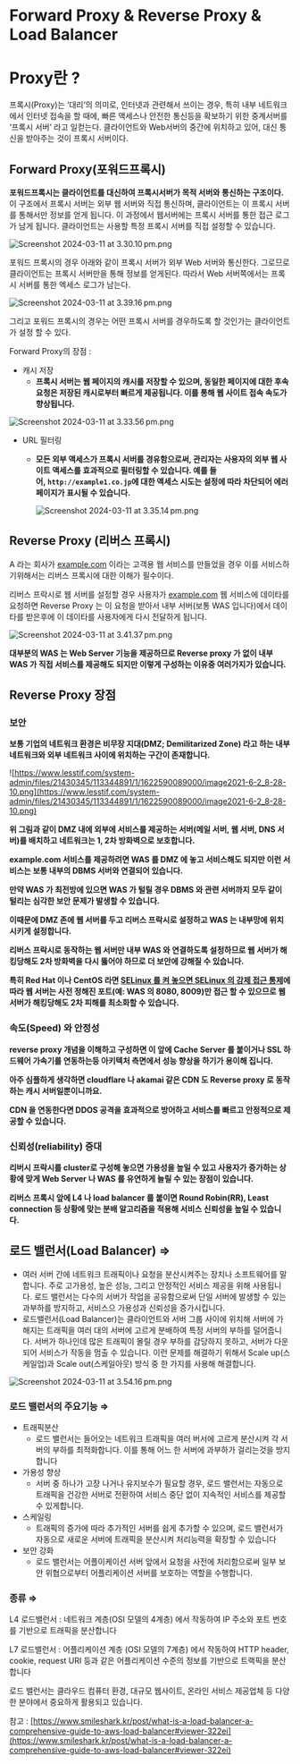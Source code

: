 # Forward Proxy & Reverse Proxy & Load Balancer

# Proxy란 ?

프록시(Proxy)는 ‘대리’의 의미로, 인터넷과 관련해서 쓰이는 경우, 특히 내부 네트워크에서 인터넷 접속을 할 때에, 빠른 액세스나 안전한 통신등을 확보하기 위한 중계서버를 ‘프록시 서버’ 라고 일컫는다. 클라이언트와 Web서버의 중간에 위치하고 있어, 대신 통신을 받아주는 것이 프록시 서버이다.

## Forward Proxy(포워드프록시)

**포워드프록시는 클라이언트를 대신하여 프록시서버가 목적 서버와 통신하는 구조이다.**  이 구조에서 프록시 서버는 외부 웹 서버와 직접 통신하며, 클라이언트는 이 프록시 서버를 통해서만 정보를 얻게 됩니다. 이 과정에서 웹서버에는 프록시 서버를 통한 접근 로그가 남게 됩니다. 클라이언트는 사용할 특정 프록시 서버를 직접 설정할 수 있습니다.

![Screenshot 2024-03-11 at 3.30.10 pm.png](Forward%20Proxy%20&%20Reverse%20Proxy%20&%20Load%20Balancer%205f9c65a5806749b4b0b91471096aa794/Screenshot_2024-03-11_at_3.30.10_pm.png)

포워드 프록시의 경우 아래와 같이 프록시 서버가 외부 Web 서버와 통신한다. 그로므로 클라이언트는 프록시 서버만을 통해 정보를 얻게된다. 따라서 Web 서버쪽에서는 프록시 서버를 통한 엑세스 로그가 남는다. 

![Screenshot 2024-03-11 at 3.39.16 pm.png](Forward%20Proxy%20&%20Reverse%20Proxy%20&%20Load%20Balancer%205f9c65a5806749b4b0b91471096aa794/Screenshot_2024-03-11_at_3.39.16_pm.png)

그리고 포워드 프록시의 경우는 어떤 프록시 서버를 경우하도록 할 것인가는 클라이언트가 설정 할 수 있다. 

Forward Proxy의 장점 :

- 캐시 저장
    - **프록시 서버는 웹 페이지의 캐시를 저장할 수 있으며, 동일한 페이지에 대한 후속 요청은 저장된 캐시로부터 빠르게 제공됩니다. 이를 통해 웹 사이트 접속 속도가 향상됩니다.**

![Screenshot 2024-03-11 at 3.33.56 pm.png](Forward%20Proxy%20&%20Reverse%20Proxy%20&%20Load%20Balancer%205f9c65a5806749b4b0b91471096aa794/Screenshot_2024-03-11_at_3.33.56_pm.png)

- URL 필터링
    - **모든 외부 액세스가 프록시 서버를 경유함으로써, 관리자는 사용자의 외부 웹 사이트 액세스를 효과적으로 필터링할 수 있습니다. 예를 들어, `http://example1.co.jp`에 대한 액세스 시도는 설정에 따라 차단되어 에러 페이지가 표시될 수 있습니다.**
        
        ![Screenshot 2024-03-11 at 3.35.14 pm.png](Forward%20Proxy%20&%20Reverse%20Proxy%20&%20Load%20Balancer%205f9c65a5806749b4b0b91471096aa794/Screenshot_2024-03-11_at_3.35.14_pm.png)
        
    

## Reverse Proxy (리버스 프록시)

A 라는 회사가 [example.com](http://example.com) 이라는 고객용 웹 서비스를 만들었을 경우 이를 서비스하기위해서는 리버스 프록시에 대한 이해가 필수이다.

리버스 프락시로 웹 서버를 설정할 경우 사용자가 [example.com](http://example.com/) 웹 서비스에 데이타를 요청하면 Reverse Proxy 는 이 요청을 받아서 내부 서버(보통 WAS 입니다)에서 데이타를 받은후에 이 데이타를 사용자에게 다시 전달하게 됩니다.

![Screenshot 2024-03-11 at 3.41.37 pm.png](Forward%20Proxy%20&%20Reverse%20Proxy%20&%20Load%20Balancer%205f9c65a5806749b4b0b91471096aa794/Screenshot_2024-03-11_at_3.41.37_pm.png)

**대부분의 WAS 는 Web Server 기능을 제공하므로 Reverse proxy 가 없이 내부 WAS 가 직접 서비스를 제공해도 되지만 이렇게 구성하는 이유중 여러가지가 있습니다.**

## **Reverse Proxy 장점**

### **보안**

**보통 기업의 네트워크 환경은 비무장 지대(DMZ; Demilitarized Zone) 라고 하는 내부 네트워크와 외부 네트워크 사이에 위치하는 구간이 존재합니다.**

![https://www.lesstif.com/system-admin/files/21430345/113344891/1/1622590089000/image2021-6-2_8-28-10.png](https://www.lesstif.com/system-admin/files/21430345/113344891/1/1622590089000/image2021-6-2_8-28-10.png)

**위 그림과 같이 DMZ 내에 외부에 서비스를 제공하는 서버(메일 서버, 웹 서버, DNS 서버)를 배치하고 네트워크는 1, 2차 방화벽으로 보호합니다.**

**example.com 서비스를 제공하려면 WAS 를 DMZ 에 놓고 서비스해도 되지만 이런 서비스는 보통 내부의 DBMS 서버와 연결되어 있습니다.**

**만약 WAS 가 최전방에 있으면 WAS 가 털릴 경우 DBMS 와 관련 서버까지 모두 같이 털리는 심각한 보안 문제가 발생할 수 있습니다.**

**이때문에 DMZ 존에 웹 서버를 두고 리버스 프락시로 설정하고 WAS 는 내부망에 위치시키게 설정합니다.**

**리버스 프락시로 동작하는 웹 서버만 내부 WAS 와 연결하도록 설정하므로 웹 서버가 해킹당해도 2차 방화벽을 다시 뚫어야 하므로 더 보안에 강해질 수 있습니다.**

**특히 Red Hat 이나 CentOS 라면 [SELinux 를 켜 놓으면 SELinux 의 강제 접근 통제](https://www.lesstif.com/ws/selinux-43843892.html)에 따라 웹 서버는 사전 정해진 포트(예: WAS 의 8080, 8009)만 접근 할 수 있으므로 웹 서버가 해킹당해도 2차 피해를 최소화할 수 있습니다.**

### **속도(Speed) 와 안정성**

**reverse proxy 개념을 이해하고 구성하면 이 앞에 Cache Server 를 붙이거나 SSL 하드웨어 가속기를 연동하는등 아키텍처 측면에서 성능 향상을 하기가 용이해 집니다.**

**아주 심플하게 생각하면 cloudflare 나 akamai 같은 CDN 도 Reverse proxy 로 동작하는 캐시 서버일뿐이니까요.**

**CDN 을 연동한다면 DDOS 공격을 효과적으로 방어하고 서비스를 빠르고 안정적으로 제공할 수 있습니다.**

### **신뢰성(reliability) 증대**

**리버시 프락시를 cluster로 구성해 놓으면 가용성을 높일 수 있고 사용자가 증가하는 상황에 맞게 Web Server 나 WAS 를 유연하게 늘릴 수 있는 장점이 있습니다.**

**리버스 프록시 앞에 L4 나 load balancer 를 붙이면 Round Robin(RR), Least connection 등 상황에 맞는 분배 알고리즘을 적용해 서비스 신뢰성을 높일 수 있습니다.**

## 로드 밸런서(Load Balancer) ⇒

- 여러 서버 간에 네트워크 트래픽이나 요청을 분산시켜주는 장치나 소프트웨어를 말합니다. 주로 고가용성, 높은 성능, 그리고 안정적인 서비스 제공을 위해 사용됩니다. 로드 밸런서는 다수의 서버가 작업을 공유함으로써 단일 서버에 발생할 수 있는 과부하를 방지하고, 서비스으 가용성과 신뢰성을 증가시킵니다.
- 로드밸런서(Load Balancer)는 클라이언트와 서버 그룹 사이에 위치해 서버에 가해지는 트래픽을 여러 대의 서버에 고르게 분배하여 특정 서버의 부하를 덜어줍니다. 서버가 하나인데 많은 트래픽이 몰릴 경우 부하를 감당하지 못하고, 서버가 다운되어 서비스가 작동을 멈출 수 있습니다. 이런 문제를 해결하기 위해서 Scale up(스케일업)과 Scale out(스케일아웃) 방식 중 한 가지를 사용해 해결합니다.

![Screenshot 2024-03-11 at 3.54.16 pm.png](Forward%20Proxy%20&%20Reverse%20Proxy%20&%20Load%20Balancer%205f9c65a5806749b4b0b91471096aa794/Screenshot_2024-03-11_at_3.54.16_pm.png)

### 로드 밸런서의 주요기능 ⇒

- 트래픽분산
    - 로드 밸런서는 들어오는 네트워크 트래픽을 여러 버서에 고르게 분산시켜 각 서버의 부하를 최적화합니다. 이를 통해 어느 한 서버에 과부하가 걸리는것을 방지합니다
- 가용성 향상
    - 서버 중 하나가 고장 나거나 유지보수가 필요할 경우, 로드 밸런서는 자동으로 트래픽을 건강한 서버로 전환하여 서비스 중단 없이 지속적인 서비스를 제공할 수 있게합니다.
- 스케일링
    - 트래픽의 증가에 따라 추가적인 서버를 쉽게 추가할 수 있으며, 로드 밸런서가 자동으로 새로운 서버에 트래픽을 분산시켜 처리능력을 확장할 수 있습니다
- 보안 강화
    - 로드 밸런서는 어플이케이션 서버 앞에서 요청을 사전에 처리함으로써 일부 보안 위협으로부터 어플리케이션 서버를 보호하는 역할을 수행합니다.
    

### 종류 ⇒

L4 로드밸런서 : 네트워크 계층(OSI 모델의 4계층) 에서 작동하여 IP 주소와 포트 번호를 기반으로 트래픽을 분산합니다

L7 로드밸런서 : 어플리케이션 계층 (OSI 모델의 7계층) 에서 작동하여 HTTP header, cookie, request URI 등과 같은 어플리케이션 수준의 정보를 기반으로 트랙픽을 분산합니다

로드 밸런서는 클라우드 컴퓨터 환경, 대규모 웹사이트, 온라인 서비스 제공업체 등 다양한 분야에서 중요하게 활용되고 있습니다.

참고 : [https://www.smileshark.kr/post/what-is-a-load-balancer-a-comprehensive-guide-to-aws-load-balancer#viewer-322ei](https://www.smileshark.kr/post/what-is-a-load-balancer-a-comprehensive-guide-to-aws-load-balancer#viewer-322ei)